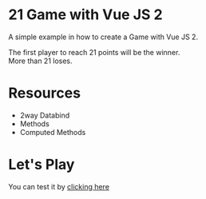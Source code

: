 # 21 Game with Vue JS 2
A simple example in how to create a Game with Vue JS 2.  

The first player to reach 21 points will be the winner.  
More than 21 loses.  

# Resources
- 2way Databind
- Methods
- Computed Methods  
  
# Let's Play
You can test it by [clicking here](http://progtisolucoes.com.br/21game/)
